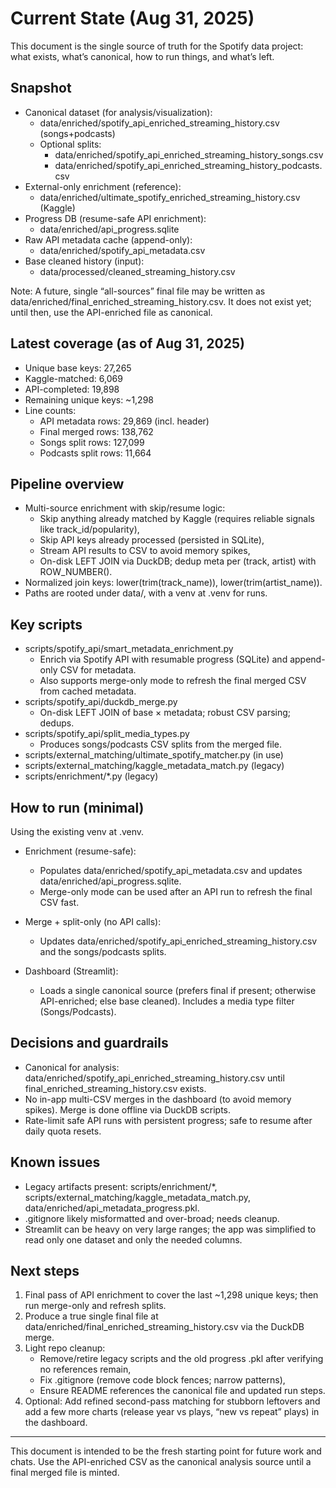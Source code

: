# Current State (Aug 31, 2025)

This document is the single source of truth for the Spotify data project: what exists, what’s canonical, how to run things, and what’s left.

## Snapshot
- Canonical dataset (for analysis/visualization):
  - data/enriched/spotify_api_enriched_streaming_history.csv (songs+podcasts)
  - Optional splits:
    - data/enriched/spotify_api_enriched_streaming_history_songs.csv
    - data/enriched/spotify_api_enriched_streaming_history_podcasts.csv
- External-only enrichment (reference):
  - data/enriched/ultimate_spotify_enriched_streaming_history.csv (Kaggle)
- Progress DB (resume-safe API enrichment):
  - data/enriched/api_progress.sqlite
- Raw API metadata cache (append-only):
  - data/enriched/spotify_api_metadata.csv
- Base cleaned history (input):
  - data/processed/cleaned_streaming_history.csv

Note: A future, single “all-sources” final file may be written as data/enriched/final_enriched_streaming_history.csv. It does not exist yet; until then, use the API-enriched file as canonical.

## Latest coverage (as of Aug 31, 2025)
- Unique base keys: 27,265
- Kaggle-matched: 6,069
- API-completed: 19,898
- Remaining unique keys: ~1,298
- Line counts:
  - API metadata rows: 29,869 (incl. header)
  - Final merged rows: 138,762
  - Songs split rows: 127,099
  - Podcasts split rows: 11,664

## Pipeline overview
- Multi-source enrichment with skip/resume logic:
  - Skip anything already matched by Kaggle (requires reliable signals like track_id/popularity),
  - Skip API keys already processed (persisted in SQLite),
  - Stream API results to CSV to avoid memory spikes,
  - On-disk LEFT JOIN via DuckDB; dedup meta per (track, artist) with ROW_NUMBER().
- Normalized join keys: lower(trim(track_name)), lower(trim(artist_name)).
- Paths are rooted under data/, with a venv at .venv for runs.

## Key scripts
- scripts/spotify_api/smart_metadata_enrichment.py
  - Enrich via Spotify API with resumable progress (SQLite) and append-only CSV for metadata.
  - Also supports merge-only mode to refresh the final merged CSV from cached metadata.
- scripts/spotify_api/duckdb_merge.py
  - On-disk LEFT JOIN of base × metadata; robust CSV parsing; dedups.
- scripts/spotify_api/split_media_types.py
  - Produces songs/podcasts CSV splits from the merged file.
- scripts/external_matching/ultimate_spotify_matcher.py (in use)
- scripts/external_matching/kaggle_metadata_match.py (legacy)
- scripts/enrichment/*.py (legacy)

## How to run (minimal)
Using the existing venv at .venv.

- Enrichment (resume-safe):
  - Populates data/enriched/spotify_api_metadata.csv and updates data/enriched/api_progress.sqlite.
  - Merge-only mode can be used after an API run to refresh the final CSV fast.

- Merge + split-only (no API calls):
  - Updates data/enriched/spotify_api_enriched_streaming_history.csv and the songs/podcasts splits.

- Dashboard (Streamlit):
  - Loads a single canonical source (prefers final if present; otherwise API-enriched; else base cleaned). Includes a media type filter (Songs/Podcasts).

## Decisions and guardrails
- Canonical for analysis: data/enriched/spotify_api_enriched_streaming_history.csv until final_enriched_streaming_history.csv exists.
- No in-app multi-CSV merges in the dashboard (to avoid memory spikes). Merge is done offline via DuckDB scripts.
- Rate-limit safe API runs with persistent progress; safe to resume after daily quota resets.

## Known issues
- Legacy artifacts present: scripts/enrichment/*, scripts/external_matching/kaggle_metadata_match.py, data/enriched/api_metadata_progress.pkl.
- .gitignore likely misformatted and over-broad; needs cleanup.
- Streamlit can be heavy on very large ranges; the app was simplified to read only one dataset and only the needed columns.

## Next steps
1) Final pass of API enrichment to cover the last ~1,298 unique keys; then run merge-only and refresh splits.
2) Produce a true single final file at data/enriched/final_enriched_streaming_history.csv via the DuckDB merge.
3) Light repo cleanup:
   - Remove/retire legacy scripts and the old progress .pkl after verifying no references remain,
   - Fix .gitignore (remove code block fences; narrow patterns),
   - Ensure README references the canonical file and updated run steps.
4) Optional: Add refined second-pass matching for stubborn leftovers and add a few more charts (release year vs plays, “new vs repeat” plays) in the dashboard.

---
This document is intended to be the fresh starting point for future work and chats. Use the API-enriched CSV as the canonical analysis source until a final merged file is minted.
